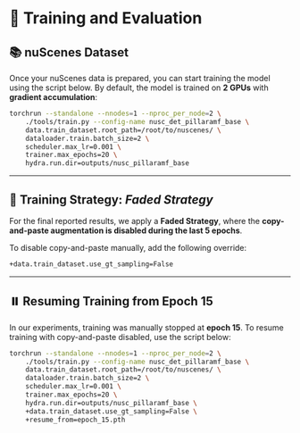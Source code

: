 # 🚀 Training and Evaluation

## 📚 nuScenes Dataset

Once your nuScenes data is prepared, you can start training the model using the script below. By default, the model is trained on **2 GPUs** with **gradient accumulation**:

```bash
torchrun --standalone --nnodes=1 --nproc_per_node=2 \
    ./tools/train.py --config-name nusc_det_pillaramf_base \
    data.train_dataset.root_path=/root/to/nuscenes/ \
    dataloader.train.batch_size=2 \
    scheduler.max_lr=0.001 \
    trainer.max_epochs=20 \
    hydra.run.dir=outputs/nusc_pillaramf_base
```

---

## 🎯 Training Strategy: *Faded Strategy*

For the final reported results, we apply a **Faded Strategy**, where the **copy-and-paste augmentation is disabled during the last 5 epochs**.

To disable copy-and-paste manually, add the following override:

```bash
+data.train_dataset.use_gt_sampling=False
```

---

## ⏸️ Resuming Training from Epoch 15

In our experiments, training was manually stopped at **epoch 15**. To resume training with copy-and-paste disabled, use the script below:

```bash
torchrun --standalone --nnodes=1 --nproc_per_node=2 \
    ./tools/train.py --config-name nusc_det_pillaramf_base \
    data.train_dataset.root_path=/root/to/nuscenes/ \
    dataloader.train.batch_size=2 \
    scheduler.max_lr=0.001 \
    trainer.max_epochs=20 \
    hydra.run.dir=outputs/nusc_pillaramf_base \
    +data.train_dataset.use_gt_sampling=False \
    +resume_from=epoch_15.pth
```
